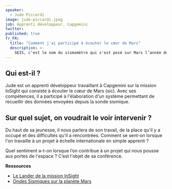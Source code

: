 ```yaml
---
speaker:
  - Jude Piccardi
image: jude-piccardi.jpeg
job: Apprenti développeur, Capgemini
twitter: 
published: true
fr_FR:
  title: "Comment j'ai participé à écouter le cœur de Mars"
  description: >-
    SEIS, c'est le nom du sismomètre qui s'est posé sur Mars l’année dernière. Retour d’expérience d’un apprenti développeur qui a travaillé sur la mission spatiale InSight.
---
```


## Qui est-il ?

Jude est un apprenti développeur travaillant à Capgemini sur la mission InSight qui consiste à écouter le cœur de Mars (sic). Avec ses compétences, il a participé à l'élaboration d'un système permettant de recueillir des données envoyées depuis la sonde sismique.

## Sur quel sujet, on voudrait le voir intervenir ?

Du haut de sa jeunesse, il nous parlera de son travail, de la place qu'il y a occupé et des difficultés qu'il a rencontrées. Comment se sent-on lorsque l'on travaille à un projet à échelle internationale en simple apprenti ?

Quel sentiment a-t-on lorsque l’on contribue à un projet qui nous pousse aux portes de l'espace ? C’est l'objet de sa conférence.

**Ressources**
* [Le Lander de la mission InSight](https://mars.nasa.gov/insight/spacecraft/about-the-lander/)
* [Ondes Sismiques sur la planète Mars](https://www.seis-insight.eu/fr/public/sismologie-planetaire/les-ondes-sismiques)

